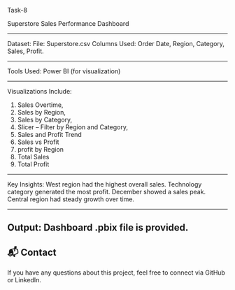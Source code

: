 Task-8

Superstore Sales Performance Dashboard

---

Dataset:
 File: Superstore.csv
 Columns Used:
   Order Date,
   Region,
   Category,
   Sales,
   Profit.

---

Tools Used:
 Power BI (for visualization)
 
---

Visualizations Include:
1. Sales Overtime,
2. Sales by Region,
3. Sales by Category,
4. Slicer – Filter by Region and Category,
5. Sales and Profit Trend
6. Sales vs Profit
7. profit by Region
8. Total Sales
9. Total Profit

---

Key Insights:
 West region had the highest overall sales.
 Technology category generated the most profit.
 December showed a sales peak.
 Central region had steady growth over time.

---

Output:
 Dashboard .pbix file is provided.
---

## 📬 Contact
If you have any questions about this project, feel free to connect via GitHub or LinkedIn.

